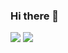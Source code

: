 ### Hi there 👋

![](https://img.shields.io/badge/-Linkedin-blue?style=flat&logo=Linkedin&logoColor=white&link=https://www.linkedin.com/in/marcos-a-fincotto/)
![](https://img.shields.io/badge/-Gmail-c14438?style=flat&logo=Gmail&logoColor=white&link=mailto:desenvolvimento.ma@gmail.com)

<!--
**MarcosFincotto/MarcosFincotto** is a ✨ _special_ ✨ repository because its `README.md` (this file) appears on your GitHub profile.

Here are some ideas to get you started:

- 🔭 I’m currently working on ...
- 🌱 I’m currently learning ...
- 👯 I’m looking to collaborate on ...
- 🤔 I’m looking for help with ...
- 💬 Ask me about ...
- 📫 How to reach me: ...
- 😄 Pronouns: ...
- ⚡ Fun fact: ...
-->
